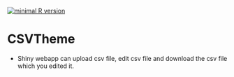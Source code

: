 [![minimal R version](https://img.shields.io/badge/R%3E%3D-3.6.3-6666ff.svg)](https://cran.r-project.org/)
# CSVTheme
- Shiny webapp can upload csv file, edit csv file and download the csv file which you edited it. 
